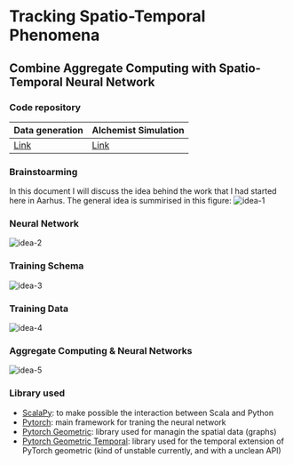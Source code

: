 # Tracking Spatio-Temporal Phenomena
## Combine Aggregate Computing with Spatio-Temporal Neural Network
### Code repository

| Data generation | Alchemist Simulation
|-|-|
| [Link](https://github.com/cric96/scala-boids) | [Link](https://github.com/cric96/alchemist-boids) |

### Brainstoarming
In this document I will discuss the idea behind the work that I had started here in Aarhus.
The general idea is summirised in this figure:
![idea-1](https://user-images.githubusercontent.com/23448811/192802282-2662a2b2-5821-4c14-b918-bdeda065c83c.png)

### Neural Network
![idea-2](https://user-images.githubusercontent.com/23448811/192802346-6fdc57c9-0d4e-43fc-81d2-2a4441358168.png)


### Training Schema
![idea-3](https://user-images.githubusercontent.com/23448811/192802423-36cbb91e-5f6e-4623-8505-f6a7d99de766.png)

### Training Data
![idea-4](https://user-images.githubusercontent.com/23448811/192802500-ad29cd52-8934-4c11-ba38-a495935125ef.png)

### Aggregate Computing & Neural Networks
![idea-5](https://user-images.githubusercontent.com/23448811/192802570-48968263-1bbb-42e2-889b-62ecd5d1991a.png)

### Library used
- [ScalaPy](https://scalapy.dev/): to make possible the interaction between Scala and Python
- [Pytorch](https://pytorch.org/): main framework for traning the neural network
- [Pytorch Geometric](https://pytorch-geometric.readthedocs.io/en/latest/): library used for managin the spatial data (graphs)
- [Pytorch Geometric Temporal](https://pytorch-geometric-temporal.readthedocs.io/en/latest/): library used for the temporal extension of PyTorch geometric (kind of unstable currently, and with a unclean API)

